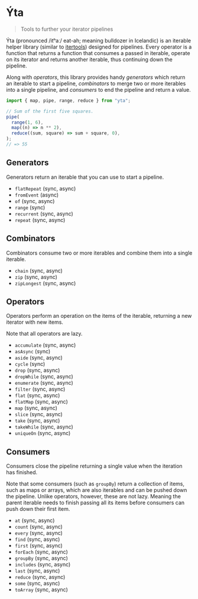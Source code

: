 # Ýta

> Tools to further your iterator pipelines

Ýta (pronounced /itʰaː/ eat-ah; meaning bulldozer in Icelandic) is an
iterable helper library (similar to [itertools][npm/itertools])
designed for pipelines. Every operator is a function that returns a
function that consumes a passed in iterable, operate on its iterator
and returns another iterable, thus continuing down the pipeline.

Along with _operators_, this library provides handy _generators_ which
return an iterable to start a pipeline, _combinators_ to merge two or
more iterables into a single pipeline, and _consumers_ to end the
pipeline and return a value.

```js
import { map, pipe, range, reduce } from "yta";

// Sum of the first five squares.
pipe(
  range(1, 6),
  map((n) => n ** 2),
  reduce((sum, square) => sum + square, 0),
);
// => 55
```

## Generators

Generators return an iterable that you can use to start a pipeline.

- `flatRepeat` (sync, async)
- `fromEvent` (async)
- `of` (sync, async)
- `range` (sync)
- `recurrent` (sync, async)
- `repeat` (sync, async)

## Combinators

Combinators consume two or more iterables and combine them into a
single iterable.

- `chain` (sync, async)
- `zip` (sync, async)
- `zipLongest` (sync, async)

## Operators

Operators perform an operation on the items of the iterable, returning
a new iterator with new items.

Note that all operators are lazy.

- `accumulate` (sync, async)
- `asAsync` (sync)
- `aside` (sync, async)
- `cycle` (sync)
- `drop` (sync, async)
- `dropWhile` (sync, async)
- `enumerate` (sync, async)
- `filter` (sync, async)
- `flat` (sync, async)
- `flatMap` (sync, async)
- `map` (sync, async)
- `slice` (sync, async)
- `take` (sync, async)
- `takeWhile` (sync, async)
- `uniqueOn` (sync, async)

## Consumers

Consumers close the pipeline returning a single value when the
iteration has finished.

Note that some consumers (such as `groupBy`) return a collection of
items, such as maps or arrays, which are also iterables and can be
pushed down the pipeline. Unlike operators, however, these are not
lazy. Meaning the parent iterable needs to finish passing all its
items before consumers can push down their first item.

- `at` (sync, async)
- `count` (sync, async)
- `every` (sync, async)
- `find` (sync, async)
- `first` (sync, async)
- `forEach` (sync, async)
- `groupBy` (sync, async)
- `includes` (sync, async)
- `last` (sync, async)
- `reduce` (sync, async)
- `some` (sync, async)
- `toArray` (sync, async)

[npm/itertools]: https://www.npmjs.com/package/itertools
